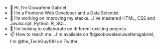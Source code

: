 - 👋 Hi, I’m Oluwafemi Gabriel
- 👀 I’m a Frontend Web Developer and a Data Scientist
- 🌱 I’m working on improving my stacks....I've mastered HTML, CSS and Javascript, Python, R, SQL.
- 💞️ I’m looking to collaborate on different exciting projects
- 📫 How to reach me ...I'm available on fb@sobowaleoluwafemigabriel, I'm @the_TechGuy100 on Twitter.

<!---
femigab100/femigab100 is a ✨ special ✨ repository because its `README.md` (this file) appears on your GitHub profile.
You can click the Preview link to take a look at your changes.
--->
